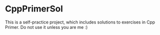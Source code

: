 # CppPrimerSol
This is a self-practice project, which includes solutions to exercises in Cpp Primer. Do not use it unless you are me :)
